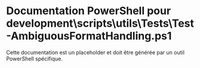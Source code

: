 # Documentation PowerShell pour development\scripts\utils\Tests\Test-AmbiguousFormatHandling.ps1

Cette documentation est un placeholder et doit être générée par un outil PowerShell spécifique.
